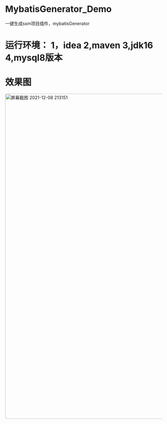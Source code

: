 # MybatisGenerator_Demo
一键生成ssm项目插件，mybatisGenerator
# 运行环境： 1，idea 2,maven 3,jdk16 4,mysql8版本
# 效果图
<img width="1049" alt="屏幕截图 2021-12-08 213151" src="https://user-images.githubusercontent.com/34331205/145218168-3d821316-ffe3-4c63-80e6-53718a0f8e1d.png">

